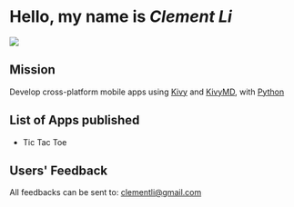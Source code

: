 # Hello, my name is *Clement Li*

![](https://photos.google.com/album/AF1QipMac5d93bVe6J35BYn9gZcgqqS_zefH8ZaJv1dd/photo/AF1QipPAQR55DcZEPWpHnUk-C5pLUGfX01LV9russRNI)

## Mission
Develop cross-platform mobile apps using [Kivy](https://kivy.org/) and [KivyMD](https://kivymd.readthedocs.io/en/latest/), with [Python](https://www.python.org/)

## List of Apps published
- Tic Tac Toe

## Users' Feedback
All feedbacks can be sent to: <clementli@gmail.com>
